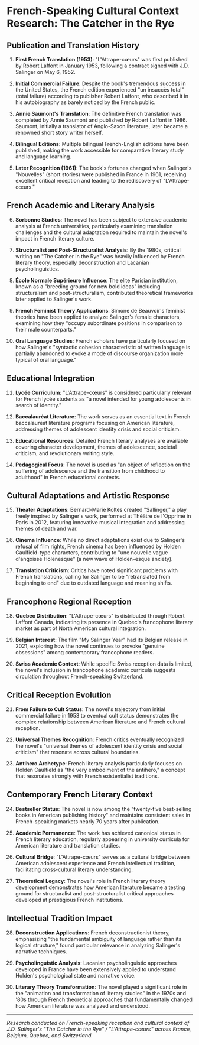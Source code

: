 # French-Speaking Cultural Context Research: The Catcher in the Rye

## Publication and Translation History

1. **First French Translation (1953)**: "L'Attrape-cœurs" was first published by Robert Laffont in January 1953, following a contract signed with J.D. Salinger on May 6, 1952.

2. **Initial Commercial Failure**: Despite the book's tremendous success in the United States, the French edition experienced "un insuccès total" (total failure) according to publisher Robert Laffont, who described it in his autobiography as barely noticed by the French public.

3. **Annie Saumont's Translation**: The definitive French translation was completed by Annie Saumont and published by Robert Laffont in 1986. Saumont, initially a translator of Anglo-Saxon literature, later became a renowned short story writer herself.

4. **Bilingual Editions**: Multiple bilingual French-English editions have been published, making the work accessible for comparative literary study and language learning.

5. **Later Recognition (1961)**: The book's fortunes changed when Salinger's "Nouvelles" (short stories) were published in France in 1961, receiving excellent critical reception and leading to the rediscovery of "L'Attrape-cœurs."

## French Academic and Literary Analysis

6. **Sorbonne Studies**: The novel has been subject to extensive academic analysis at French universities, particularly examining translation challenges and the cultural adaptation required to maintain the novel's impact in French literary culture.

7. **Structuralist and Post-Structuralist Analysis**: By the 1980s, critical writing on "The Catcher in the Rye" was heavily influenced by French literary theory, especially deconstruction and Lacanian psycholinguistics.

8. **École Normale Supérieure Influence**: The elite Parisian institution, known as a "breeding ground for new bold ideas" including structuralism and post-structuralism, contributed theoretical frameworks later applied to Salinger's work.

9. **French Feminist Theory Applications**: Simone de Beauvoir's feminist theories have been applied to analyze Salinger's female characters, examining how they "occupy subordinate positions in comparison to their male counterparts."

10. **Oral Language Studies**: French scholars have particularly focused on how Salinger's "syntactic cohesion characteristic of written language is partially abandoned to evoke a mode of discourse organization more typical of oral language."

## Educational Integration

11. **Lycée Curriculum**: "L'Attrape-cœurs" is considered particularly relevant for French lycée students as "a novel intended for young adolescents in search of identity."

12. **Baccalauréat Literature**: The work serves as an essential text in French baccalauréat literature programs focusing on American literature, addressing themes of adolescent identity crisis and social criticism.

13. **Educational Resources**: Detailed French literary analyses are available covering character development, themes of adolescence, societal criticism, and revolutionary writing style.

14. **Pedagogical Focus**: The novel is used as "an object of reflection on the suffering of adolescence and the transition from childhood to adulthood" in French educational contexts.

## Cultural Adaptations and Artistic Response

15. **Theater Adaptations**: Bernard-Marie Koltès created "Sallinger," a play freely inspired by Salinger's work, performed at Théâtre de l'Opprimé in Paris in 2012, featuring innovative musical integration and addressing themes of death and war.

16. **Cinema Influence**: While no direct adaptations exist due to Salinger's refusal of film rights, French cinema has been influenced by Holden Caulfield-type characters, contributing to "une nouvelle vague d'angoisse Holenesque" (a new wave of Holden-esque anxiety).

17. **Translation Criticism**: Critics have noted significant problems with French translations, calling for Salinger to be "retranslated from beginning to end" due to outdated language and meaning shifts.

## Francophone Regional Reception

18. **Quebec Distribution**: "L'Attrape-cœurs" is distributed through Robert Laffont Canada, indicating its presence in Quebec's francophone literary market as part of North American cultural integration.

19. **Belgian Interest**: The film "My Salinger Year" had its Belgian release in 2021, exploring how the novel continues to provoke "genuine obsessions" among contemporary francophone readers.

20. **Swiss Academic Context**: While specific Swiss reception data is limited, the novel's inclusion in francophone academic curricula suggests circulation throughout French-speaking Switzerland.

## Critical Reception Evolution

21. **From Failure to Cult Status**: The novel's trajectory from initial commercial failure in 1953 to eventual cult status demonstrates the complex relationship between American literature and French cultural reception.

22. **Universal Themes Recognition**: French critics eventually recognized the novel's "universal themes of adolescent identity crisis and social criticism" that resonate across cultural boundaries.

23. **Antihero Archetype**: French literary analysis particularly focuses on Holden Caulfield as "the very embodiment of the antihero," a concept that resonates strongly with French existentialist traditions.

## Contemporary French Literary Context

24. **Bestseller Status**: The novel is now among the "twenty-five best-selling books in American publishing history" and maintains consistent sales in French-speaking markets nearly 70 years after publication.

25. **Academic Permanence**: The work has achieved canonical status in French literary education, regularly appearing in university curricula for American literature and translation studies.

26. **Cultural Bridge**: "L'Attrape-cœurs" serves as a cultural bridge between American adolescent experience and French intellectual tradition, facilitating cross-cultural literary understanding.

27. **Theoretical Legacy**: The novel's role in French literary theory development demonstrates how American literature became a testing ground for structuralist and post-structuralist critical approaches developed at prestigious French institutions.

## Intellectual Tradition Impact

28. **Deconstruction Applications**: French deconstructionist theory, emphasizing "the fundamental ambiguity of language rather than its logical structure," found particular relevance in analyzing Salinger's narrative techniques.

29. **Psycholinguistic Analysis**: Lacanian psycholinguistic approaches developed in France have been extensively applied to understand Holden's psychological state and narrative voice.

30. **Literary Theory Transformation**: The novel played a significant role in the "animation and transformation of literary studies" in the 1970s and '80s through French theoretical approaches that fundamentally changed how American literature was analyzed and understood.

---

*Research conducted on French-speaking reception and cultural context of J.D. Salinger's "The Catcher in the Rye" / "L'Attrape-cœurs" across France, Belgium, Quebec, and Switzerland.*